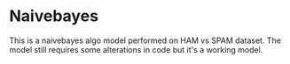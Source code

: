 # Naivebayes
This is a naivebayes algo model performed on HAM vs SPAM dataset. The model still requires some alterations in code but it's a working model.
